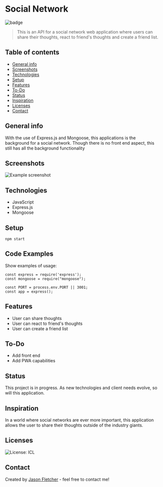 # Social Network
![badge](https://img.shields.io/badge/Created_With-LOVE-pink.svg)

> This is an API for a social network web application where users can share their thoughts, react to friend's thoughts and create a friend list.

## Table of contents
* [General info](#general-info)
* [Screenshots](#screenshots)
* [Technologies](#technologies)
* [Setup](#setup)
* [Features](#features)
* [To-Do](#to-do)
* [Status](#status)
* [Inspiration](#inspiration)
* [Licenses](#licenses)
* [Contact](#contact)

## General info
With the use of Express.js and Mongoose, this applications is the background for a social network.  Though there is no front end aspect, this still has all the background functionality

## Screenshots
![Example screenshot](./img/screenshot.png)

## Technologies
* JavaScript
* Express.js
* Mongoose

## Setup
```
npm start
```

## Code Examples
Show examples of usage:
```
const express = require('express');
const mongoose = require("mongoose");

const PORT = process.env.PORT || 3001;
const app = express();
```

## Features
* User can share thoughts
* User can react to friend's thoughts
* User can create a friend list

## To-Do
* Add front end
* Add PWA capabilities

## Status
This project is in progress.  As new technologies and client needs evolve, so will this application.

## Inspiration
In a world where social networks are ever more important, this application allows the user to share their thoughts outside of the industry giants.


## Licenses
![License: ICL](https://img.shields.io/badge/License-ISC-blue.svg)   

## Contact
Created by [Jason Fletcher](blueink38@yahoo.com) - feel free to contact me!